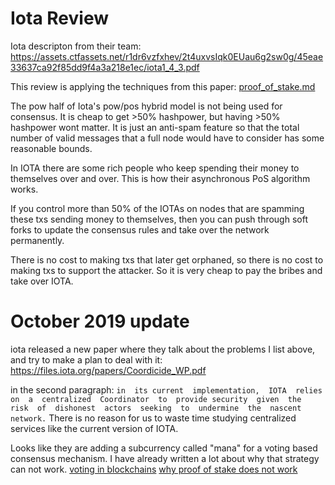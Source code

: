 Iota Review
======

Iota descripton from their team: https://assets.ctfassets.net/r1dr6vzfxhev/2t4uxvsIqk0EUau6g2sw0g/45eae33637ca92f85dd9f4a3a218e1ec/iota1_4_3.pdf

This review is applying the techniques from this paper: [proof_of_stake.md](/other_blockchains/proof_of_stake.md)

The pow half of Iota's pow/pos hybrid model is not being used for consensus. It is cheap to get >50% hashpower, but having >50% hashpower wont matter. It is just an anti-spam feature so that the total number of valid messages that a full node would have to consider has some reasonable bounds.

In IOTA there are some rich people who keep spending their money to themselves over and over. This is how their asynchronous PoS algorithm works.

If you control more than 50% of the IOTAs on nodes that are spamming these txs sending money to themselves, then you can push through soft forks to update the consensus rules and take over the network permanently. 

There is no cost to making txs that later get orphaned, so there is no cost to making txs to support the attacker.
So it is very cheap to pay the bribes and take over IOTA.


October 2019 update
=======

iota released a new paper where they talk about the problems I list above, and try to make a plan to deal with it: https://files.iota.org/papers/Coordicide_WP.pdf


in the second paragraph:
```in  its current  implementation,  IOTA  relies  on  a  centralized  Coordinator  to  provide security  given  the  risk  of  dishonest  actors  seeking  to  undermine  the  nascent network.```
There is no reason for us to waste time studying centralized services like the current version of IOTA.

Looks like they are adding a subcurrency called "mana" for a voting based consensus mechanism. I have already written a lot about why that strategy can not work.  [voting in blockchains](design/voting_in_blockchains.md)
[why proof of stake does not work](/other_blockchains/proof_of_stake.md)